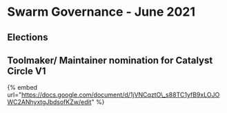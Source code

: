 # Swarm Governance - June 2021

## Elections

## Toolmaker/ Maintainer nomination for Catalyst Circle V1

{% embed url="https://docs.google.com/document/d/1jVNCqztO\_s88TC1yfB9xLOJOWC2ANhyxtgJbdsofKZw/edit" %}



